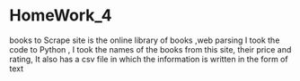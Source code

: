 # HomeWork_4
books to Scrape site is the online library of books ,web parsing I took the code to Python , I took the names of the books from this site, their price and rating,
It also has a csv file in which the information is written in the form of text

